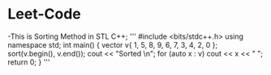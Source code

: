 # Leet-Code

-This is Sorting Method in STL C++;
 '''
#include <bits/stdc++.h>
using namespace std;
int main()
{
    vector<int> v{ 1, 5, 8, 9, 6, 7, 3, 4, 2, 0 };
    sort(v.begin(), v.end());
    cout << "Sorted \n";
    for (auto x : v)
        cout << x << " ";
    return 0;
}
'''
